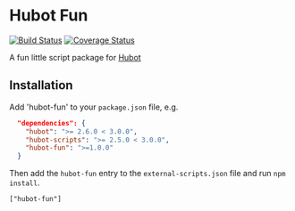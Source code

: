 # Hubot Fun

[![Build Status](https://travis-ci.org/JonBoley/hubot-fun.svg)](https://travis-ci.org/JonBoley/hubot-fun) [![Coverage Status](https://img.shields.io/coveralls/JonBoley/hubot-fun.svg)](https://coveralls.io/r/JonBoley/hubot-fun)

A fun little script package for [Hubot](https://hubot.github.com)


## Installation

Add 'hubot-fun' to your `package.json` file, e.g.

```json
  "dependencies": {
    "hubot": ">= 2.6.0 < 3.0.0",
    "hubot-scripts": ">= 2.5.0 < 3.0.0",
    "hubot-fun": ">=1.0.0"
  }
```

Then add the `hubot-fun` entry to the `external-scripts.json` file and run `npm install`.

    ["hubot-fun"]
